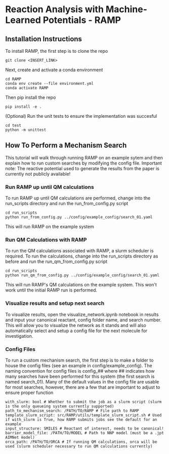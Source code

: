 # Reaction Analysis with Machine-Learned Potentials - RAMP

## Installation Instructions
To install RAMP, the first step is to clone the repo
```
git clone <INSERT_LINK>
```
Next, create and activate a conda environment 
```
cd RAMP
conda env create --file environment.yml
conda activate RAMP
```
Then pip install the repo
```
pip install -e .
```
(Optional) Run the unit tests to ensure the implementation was succesful
```
cd test
python -m unittest
```

## How To Perform a Mechanism Search
This tutorial will walk through running RAMP on an example sytem and then explain how to run custom searches by modifying the config file. Important note: The reactive potential used to generate the results from the paper is currently not publicly available!
### Run RAMP up until QM calculations
To run RAMP up until QM calculations are performed, change into the run_scripts directory and run the run_from_config.py script
```
cd run_scripts
python run_from_config.py ../config/example_config/search_01.yaml
```
This will run RAMP on the example system
### Run QM Calculations with RAMP
To run the QM calculations associated with RAMP, a slurm scheduler is required. To run the calculations, change into the run_scripts directory as before and run the run_qm_from_config.py script
```
cd run_scripts
python run_qm_from_config.py ../config/example_config/search_01.yaml
```
This will run RAMP's QM calculations on the example system. This won't work until the initial RAMP run is performed.
### Visualize results and setup next search
To visualize results, open the visualize_network.ipynb notebook in results and input your canonical reactant, config folder name, and search number. This will allow you to visualize the network as it stands and will also automatically select and setup a config file for the next molecule for investigation.
### Config Files
To run a custom mechanism search, the first step is to make a folder to house the config files (see an example in config/example_config). The naming convention for config files is config_## where ## indicates how many searches have been performed for this system (the first search is named search_01). Many of the default values in the config file are usable for most searches, however, there are a few that are important to adjust to ensure proper function
```
with_slurm: bool # Whether to submit the job as a slurm script (slurm is the only queueing system currently supported)
path_to_mechanism_search: /PATH/TO/RAMP # File path to RAMP
template_slurm_script: src/RAMP/utils/template_slurm_script.sh # Used if with_slurm is True, how RAMP submits jobs see the default for an example
input_structure: SMILES # Reactant of interest, needs to be canonical!
barrier_model_file: /PATH/TO/MODEL # Path to NNP model (must be a .jpt AIMNet model)
orca_path: /PATH/TO/ORCA # If running QM calculations, orca will be used (slurm scheduler necessary to run QM calculations currently)
```
